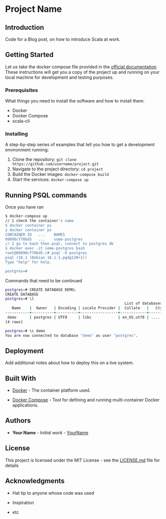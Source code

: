 # Project Name

## Introduction
Code for a Blog post, on how to introduce Scala at work.

## Getting Started
Let us take the docker compose file provided in the [official documentation](https://hub.docker.com/_/postgres)
These instructions will get you a copy of the project up and running on your local machine for development and testing purposes.

### Prerequisites

What things you need to install the software and how to install them:

- Docker
- Docker Compose
- scala-cli

### Installing

A step-by-step series of examples that tell you how to get a development environment running:

1. Clone the repository: `git clone https://github.com/username/project.git`
2. Navigate to the project directory: `cd project`
3. Build the Docker images: `docker-compose build`
4. Start the services: `docker-compose up`

## Running PSQL commands

Once you have ran 

```bash
$ docker-compose up
// 1 check the container's name
$ docker container ps
❯ docker container ps
CONTAINER ID   ...    NAMES
09890cf70bd5   ...    some-postgres
// 2 go to bash then psql, connect to postgres db
$ docker exec -it some-postgres bash
root@09890cf70bd5:/# psql -U postgres
psql (16.1 (Debian 16.1-1.pgdg120+1))
Type "help" for help.

postgres=# 
```

Commands that need to be continued

```bash
postgres=# CREATE DATABASE DEMO;
CREATE DATABASE
postgres=# \l
                                                      List of databases
   Name    |  Owner   | Encoding | Locale Provider |  Collate   |   Ctype    | ICU Locale | ICU Rules |   Access privileges   
-----------+----------+----------+-----------------+------------+------------+------------+-----------+-----------------------
 demo      | postgres | UTF8     | libc            | en_US.utf8 | ......            |           | postgres=CTc/postgres
(4 rows)

postgres=# \c demo
You are now connected to database "demo" as user "postgres".
```

## Deployment

Add additional notes about how to deploy this on a live system.

## Built With

- [Docker](https://www.docker.com/) - The container platform used.

- [Docker Compose](https://docs.docker.com/compose/) - Tool for defining and running multi-container Docker applications.

## Authors

- **Your Name** - *Initial work* - [YourName](https://github.com/yourname)

## License

This project is licensed under the MIT License - see the [LICENSE.md](LICENSE.md) file for details

## Acknowledgments

- Hat tip to anyone whose code was used
- Inspiration

- etc
